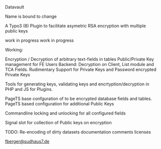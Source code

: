 Datavault

Name is bound to change

A Typo3 (8) Plugin to facilitate asymetric RSA encryption with multiple public keys 

work in progress
work in progress

Working:

Encryption / Decryption of arbitrary text-fields in tables
Public/Private Key management for FE Users
Backend: Decryption on Client, List module and TCA Fields. Rudimentary Support for Private Keys and Password encrypted Private Keys

Tools for generating keys, validating keys and encrtyption/decryption in PHP and JS for Plugins.

PageTS base confguration of to be encrypted database fields and tables.
PageTS based configuration for additional Public Keys

Commandline locking and unlocking for all configured fields

Signal slot for collection of Public keys on encryption

TODO:
Re-encoding of dirty datasets 
documentation
comments
licenses

fberger@sudhaus7.de
